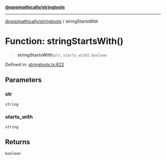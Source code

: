 [**@opsimathically/stringtools**](../README.md)

***

[@opsimathically/stringtools](../README.md) / stringStartsWith

# Function: stringStartsWith()

> **stringStartsWith**(`str`, `starts_with`): `boolean`

Defined in: [stringtools.ts:622](https://github.com/opsimathically/stringtools/blob/5cf0ffb2adf03175d5a0f33cafd31a945563ed1e/src/stringtools.ts#L622)

## Parameters

### str

`string`

### starts\_with

`string`

## Returns

`boolean`
